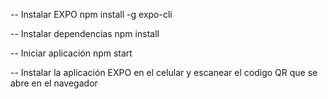 -- Instalar EXPO
npm install -g expo-cli

-- Instalar dependencias
npm install

-- Iniciar aplicación
npm start

-- Instalar la aplicación EXPO en el celular y escanear el codigo QR que se abre en el navegador